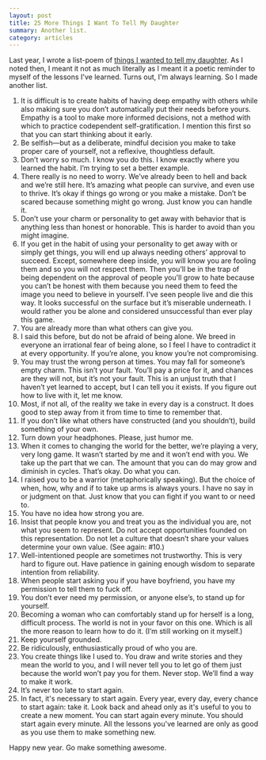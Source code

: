 ```yaml
---
layout: post
title: 25 More Things I Want To Tell My Daughter
summary: Another list.
category: articles
---
```


Last year, I wrote a list-poem of [things I wanted to tell my daughter](http://localhost:4000/2013/09/11/things-ive-learned-in-life.html). As I noted then, I meant it not as much literally as I meant it a poetic reminder to myself of the lessons I've learned. Turns out, I'm always learning. So I made another list.

1. It is difficult is to create habits of having deep empathy with others while also making sure you don’t automatically put their needs before yours. Empathy is a tool to make more informed decisions, not a method with which to practice codependent self-gratification. I mention this first so that you can start thinking about it early.
2. Be selfish—but as a deliberate, mindful decision you make to take proper care of yourself, not a reflexive, thoughtless default.
3. Don’t worry so much. I know you do this. I know exactly where you learned the habit. I’m trying to set a better example.
4. There really is no need to worry. We’ve already been to hell and back and we’re still here. It’s amazing what people can survive, and even use to thrive. It’s okay if things go wrong or you make a mistake. Don’t be scared because something might go wrong. Just know you can handle it.
5. Don’t use your charm or personality to get away with behavior that is anything less than honest or honorable. This is harder to avoid than you might imagine.
6. If you get in the habit of using your personality to get away with or simply get things, you will end up always needing others’ approval to succeed. Except, somewhere deep inside, you will know you are fooling them and so you will not respect them. Then you’ll be in the trap of being dependent on the approval of people you'll grow to hate because you can’t be honest with them because you need them to feed the image you need to believe in yourself. I’ve seen people live and die this way. It looks successful on the surface but it’s miserable underneath. I would rather you be alone and considered unsuccessful than ever play this game.
7. You are already more than what others can give you.
8. I said this before, but do not be afraid of being alone. We breed in everyone an irrational fear of being alone, so I feel I have to contradict it at every opportunity. If you’re alone, you know you’re not compromising.
9. You may trust the wrong person at times. You may fall for someone’s empty charm. This isn’t your fault. You’ll pay a price for it, and chances are they will not, but it’s not your fault. This is an unjust truth that I haven’t yet learned to accept, but I can tell you it exists. If you figure out how to live with it, let me know.
10. Most, if not all, of the reality we take in every day is a construct. It does good to step away from it from time to time to remember that.
11. If you don’t like what others have constructed (and you shouldn’t), build something of your own.
12. Turn down your headphones. Please, just humor me.
13. When it comes to changing the world for the better, we’re playing a very, very long game. It wasn’t started by me and it won’t end with you. We take up the part that we can. The amount that you can do may grow and diminish in cycles. That’s okay. Do what you can.
14. I raised you to be a warrior (metaphorically speaking). But the choice of when, how, why and if to take up arms is always yours. I have no say in or judgment on that. Just know that you can fight if you want to or need to.
15. You have no idea how strong you are.
16. Insist that people know you and treat you as the individual you are, not what you seem to represent. Do not accept opportunities founded on this representation. Do not let a culture that doesn’t share your values determine your own value. (See again: #10.)
17. Well-intentioned people are sometimes not trustworthy. This is very hard to figure out. Have patience in gaining enough wisdom to separate intention from reliability.
18. When people start asking you if you have boyfriend, you have my permission to tell them to fuck off.
19. You don’t ever need my permission, or anyone else’s, to stand up for yourself.
20. Becoming a woman who can comfortably stand up for herself is a long, difficult process. The world is not in your favor on this one. Which is all the more reason to learn how to do it. (I’m still working on it myself.)
21. Keep yourself grounded.
22. Be ridiculously, enthusiastically proud of who you are.
23. You create things like I used to. You draw and write stories and they mean the world to you, and I will never tell you to let go of them just because the world won’t pay you for them. Never stop. We’ll find a way to make it work.
24. It’s never too late to start again.
25. In fact, it's necessary to start again. Every year, every day, every chance to start again: take it. Look back and ahead only as it's useful to you to create a new moment. You can start again every minute. You should start again every minute. All the lessons you've learned are only as good as you use them to make something new.

Happy new year. Go make something awesome.

